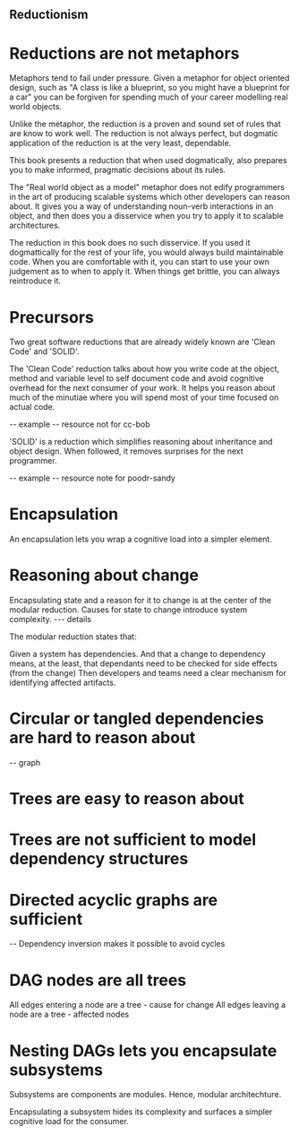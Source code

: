 Reductionism
------------

Reductions are not metaphors
============================

Metaphors tend to fail under pressure. Given a metaphor for object oriented design, such as "A class is like a
blueprint, so you might have a blueprint for a car" you can be forgiven for spending much of your career modelling real
world objects.

Unlike the metaphor, the reduction is a proven and sound set of rules that are know to work well. The reduction is not
always perfect, but dogmatic application of the reduction is at the very least, dependable.

This book presents a reduction that when used dogmatically, also prepares you to make informed, pragmatic decisions
about its rules.

The "Real world object as a model" metaphor does not edify programmers in the art of producing scalable systems which
other developers can reason about. It gives you a way of understanding noun-verb interactions in an object, and then
does you a disservice when you try to apply it to scalable architectures.

The reduction in this book does no such disservice. If you used it dogmattically for the rest of your life, you would
always build maintainable code. When you are comfortable with it, you can start to use your own judgement as to when to
apply it. When things get brittle, you can always reintroduce it.

Precursors
==========

Two great software reductions that are already widely known are 'Clean Code' and 'SOLID'.

The 'Clean Code' reduction talks about how you write code at the object, method and variable level to self document code
and avoid cognitive overhead for the next consumer of your work. It helps you reason about much of the minutiae where
you will spend most of your time focused on actual code.

-- example
-- resource not for cc-bob

'SOLID' is a reduction which simplifies reasoning about inheritance and object design. When followed, it removes
surprises for the next programmer.

-- example
-- resource note for poodr-sandy

Encapsulation
=============

An encapsulation lets you wrap a cognitive load into a simpler element.

Reasoning about change
======================

Encapsulating state and a reason for it to change is at the center of the modular reduction. Causes for state to change
introduce system complexity. --- details

The modular reduction states that:

Given a system has dependencies.
And that a change to dependency means, at the least, that dependants need to be checked for side effects (from the change)
Then developers and teams need a clear mechanism for identifying affected artifacts.

Circular or tangled dependencies are hard to reason about
=========================================================

-- graph

Trees are easy to reason about
==============================


Trees are not sufficient to model dependency structures
=======================================================

Directed acyclic graphs are sufficient
======================================

-- Dependency inversion makes it possible to avoid cycles

DAG nodes are all trees
=======================

All edges entering a node are a tree - cause for change
All edges leaving a node are a tree - affected nodes


Nesting DAGs lets you encapsulate subsystems
============================================

Subsystems are components are modules. Hence, modular architechture.

Encapsulating a subsystem hides its complexity and surfaces a simpler cognitive load for the consumer.

